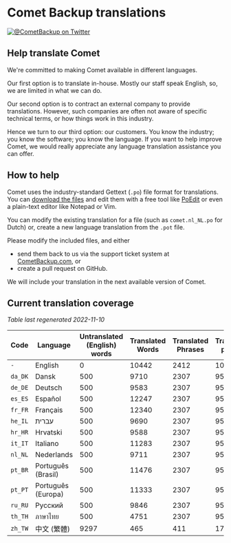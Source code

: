 # Comet Backup translations

[![@CometBackup on Twitter](https://img.shields.io/badge/twitter-%40CometBackup-blue.svg?style=flat)](https://twitter.com/CometBackup)

## Help translate Comet

We're committed to making Comet available in different languages.

Our first option is to translate in-house. Mostly our staff speak English, so, we are limited in what we can do.

Our second option is to contract an external company to provide translations. However, such companies are often not aware of specific technical terms, or how things work in this industry.

Hence we turn to our third option: our customers. You know the industry; you know the software; you know the language. If you want to help improve Comet, we would really appreciate any language translation assistance you can offer.

## How to help

Comet uses the industry-standard Gettext (`.po`) file format for translations. You can [download the files](https://github.com/CometBackup/translations/archive/master.zip) and edit them with a free tool like [PoEdit](https://poedit.net/) or even a plain-text editor like Notepad or Vim.

You can modify the existing translation for a file (such as `comet.nl_NL.po` for Dutch) or, create a new language translation from the `.pot` file.

Please modify the included files, and either 
- send them back to us via the support ticket system at [CometBackup.com](https://cometbackup.com/), or
- create a pull request on GitHub.

We will include your translation in the next available version of Comet.

## Current translation coverage

*Table last regenerated 2022-11-10*

|Code    |Language              |Untranslated (English) words |Translated Words |Translated Phrases |Translation percent
|--------|----------------------|-----------------------------|-----------------|-------------------|--------------------
|`-`     |English               |0                            |10442            |2412               |  100.00
|`da_DK` |Dansk‬                |500                          |9710             |2307               |   95.65
|`de_DE` |Deutsch               |500                          |9583             |2307               |   95.65
|`es_ES` |Español               |500                          |12247            |2307               |   95.65
|`fr_FR` |Français              |500                          |12340            |2307               |   95.65
|`he_IL` |עברית‬                 |500                          |9690             |2307               |   95.65
|`hr_HR` |Hrvatski              |500                          |9588             |2307               |   95.65
|`it_IT` |Italiano              |500                          |11283            |2307               |   95.65
|`nl_NL` |Nederlands            |500                          |9711             |2307               |   95.65
|`pt_BR` |Português (Brasil)    |500                          |11476            |2307               |   95.65
|`pt_PT` |Português (Europa)    |500                          |11333            |2307               |   95.65
|`ru_RU` |Русский               |500                          |9846             |2307               |   95.65
|`th_TH` |ภาษาไทย‬              |500                          |4751             |2307               |   95.65
|`zh_TW` |中文 (繁體)               |9297                         |465              |411                |   17.04
